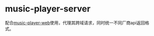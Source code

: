 # music-player-server

配合[music-player-web](https://github.com/GuoChen-WHU/music-player-web.git)使用，代理其跨域请求，同时统一不同厂商api返回格式。 
